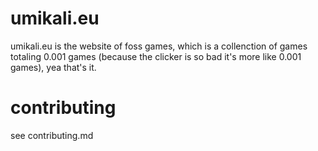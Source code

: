 # umikali.eu
umikali.eu is the website of foss games, which is a collenction of games totaling 0.001 games (because the clicker is so bad it's more like 0.001 games), yea that's it.

# contributing
see contributing.md

